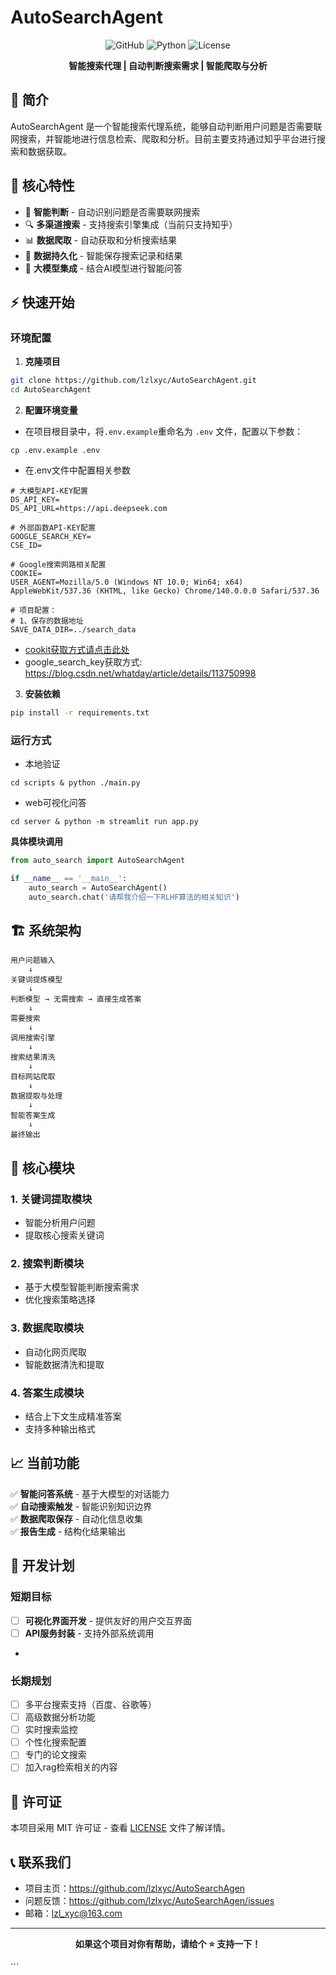 # AutoSearchAgent

<div align="center">

![GitHub](https://img.shields.io/badge/version-1.0.0-blue)
![Python](https://img.shields.io/badge/python-3.8%2B-green)
![License](https://img.shields.io/badge/license-MIT-orange)

**智能搜索代理 | 自动判断搜索需求 | 智能爬取与分析**

</div>

## 📖 简介

AutoSearchAgent 是一个智能搜索代理系统，能够自动判断用户问题是否需要联网搜索，并智能地进行信息检索、爬取和分析。目前主要支持通过知乎平台进行搜索和数据获取。

## 🚀 核心特性

- 🤖 **智能判断** - 自动识别问题是否需要联网搜索
- 🔍 **多渠道搜索** - 支持搜索引擎集成（当前只支持知乎）
- 📊 **数据爬取** - 自动获取和分析搜索结果
- 💾 **数据持久化** - 智能保存搜索记录和结果
- 🧠 **大模型集成** - 结合AI模型进行智能问答

## ⚡ 快速开始

### 环境配置

1. **克隆项目**
```bash
git clone https://github.com/lzlxyc/AutoSearchAgent.git
cd AutoSearchAgent
```

2. **配置环境变量**
- 在项目根目录中，将`.env.example`重命名为 `.env` 文件，配置以下参数：
```shell
cp .env.example .env
```

- 在.env文件中配置相关参数
```env
# 大模型API-KEY配置
DS_API_KEY=
DS_API_URL=https://api.deepseek.com

# 外部函数API-KEY配置
GOOGLE_SEARCH_KEY=
CSE_ID=

# Google搜索网路相关配置
COOKIE=
USER_AGENT=Mozilla/5.0 (Windows NT 10.0; Win64; x64) AppleWebKit/537.36 (KHTML, like Gecko) Chrome/140.0.0.0 Safari/537.36

# 项目配置：
# 1、保存的数据地址
SAVE_DATA_DIR=../search_data
```
- [cookit获取方式请点击此处](assets/cookit获取.png)
- google_search_key获取方式: https://blog.csdn.net/whatday/article/details/113750998


3. **安装依赖**
```bash
pip install -r requirements.txt
```

### 运行方式
- 本地验证
```shell
cd scripts & python ./main.py
```
- web可视化问答
```shell
cd server & python -m streamlit run app.py
```


**具体模块调用**
```python
from auto_search import AutoSearchAgent

if __name__ == '__main__':
    auto_search = AutoSearchAgent()
    auto_search.chat('请帮我介绍一下RLHF算法的相关知识')
```

## 🏗️ 系统架构
```text
用户问题输入
    ↓
关键词提炼模型
    ↓
判断模型 → 无需搜索 → 直接生成答案
    ↓
需要搜索
    ↓
调用搜索引擎
    ↓
搜索结果清洗
    ↓
目标网站爬取
    ↓
数据提取与处理
    ↓
智能答案生成
    ↓
最终输出
```

## 🔧 核心模块

### 1. 关键词提取模块
- 智能分析用户问题
- 提取核心搜索关键词

### 2. 搜索判断模块
- 基于大模型智能判断搜索需求
- 优化搜索策略选择

### 3. 数据爬取模块
- 自动化网页爬取
- 智能数据清洗和提取

### 4. 答案生成模块
- 结合上下文生成精准答案
- 支持多种输出格式

## 📈 当前功能

✅ **智能问答系统** - 基于大模型的对话能力  
✅ **自动搜索触发** - 智能识别知识边界  
✅ **数据爬取保存** - 自动化信息收集  
✅ **报告生成** - 结构化结果输出  

## 🎯 开发计划

### 短期目标
- [ ] **可视化界面开发** - 提供友好的用户交互界面
- [ ] **API服务封装** - 支持外部系统调用
- 
### 长期规划
- [ ] 多平台搜索支持（百度、谷歌等）
- [ ] 高级数据分析功能
- [ ] 实时搜索监控
- [ ] 个性化搜索配置
- [ ] 专门的论文搜索
- [ ] 加入rag检索相关的内容

## 📄 许可证

本项目采用 MIT 许可证 - 查看 [LICENSE](LICENSE) 文件了解详情。

## 📞 联系我们

- 项目主页：https://github.com/lzlxyc/AutoSearchAgen
- 问题反馈：https://github.com/lzlxyc/AutoSearchAgen/issues
- 邮箱：lzl_xyc@163.com

---

<div align="center">

**如果这个项目对你有帮助，请给个 ⭐️ 支持一下！**

</div>
```